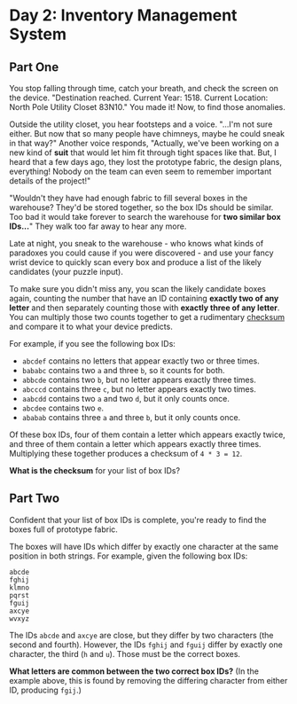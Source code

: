 # Day 2: Inventory Management System

## Part One

You stop falling through time, catch your breath, and check the screen on the device. "Destination reached. Current
Year: 1518. Current Location: North Pole Utility Closet 83N10." You made it! Now, to find those anomalies.

Outside the utility closet, you hear footsteps and a voice. "...I'm not sure either. But now that so many people have
chimneys, maybe he could sneak in that way?" Another voice responds, "Actually, we've been working on a new kind of
**suit** that would let him fit through tight spaces like that. But, I heard that a few days ago, they lost the
prototype fabric, the design plans, everything! Nobody on the team can even seem to remember important details of the
project!"

"Wouldn't they have had enough fabric to fill several boxes in the warehouse? They'd be stored together, so the box IDs
should be similar. Too bad it would take forever to search the warehouse for **two similar box IDs...**" They walk too
far away to hear any more.

Late at night, you sneak to the warehouse - who knows what kinds of paradoxes you could cause if you were discovered -
and use your fancy wrist device to quickly scan every box and produce a list of the likely candidates (your puzzle
input).

To make sure you didn't miss any, you scan the likely candidate boxes again, counting the number that have an ID
containing **exactly two of any letter** and then separately counting those with **exactly three of any letter**. You
can multiply those two counts together to get a rudimentary [checksum](https://en.wikipedia.org/wiki/Checksum) and
compare it to what your device predicts.

For example, if you see the following box IDs:

- `abcdef` contains no letters that appear exactly two or three times.
- `bababc` contains two `a` and three `b`, so it counts for both.
- `abbcde` contains two `b`, but no letter appears exactly three times.
- `abcccd` contains three `c`, but no letter appears exactly two times.
- `aabcdd` contains two `a` and two `d`, but it only counts once.
- `abcdee` contains two `e`.
- `ababab` contains three `a` and three `b`, but it only counts once.

Of these box IDs, four of them contain a letter which appears exactly twice, and three of them contain a letter which
appears exactly three times. Multiplying these together produces a checksum of `4 * 3 = 12`.

**What is the checksum** for your list of box IDs?

## Part Two

Confident that your list of box IDs is complete, you're ready to find the boxes full of prototype fabric.

The boxes will have IDs which differ by exactly one character at the same position in both strings. For example, given
the following box IDs:

```text
abcde
fghij
klmno
pqrst
fguij
axcye
wvxyz
```

The IDs `abcde` and `axcye` are close, but they differ by two characters (the second and fourth). However, the IDs
`fghij` and `fguij` differ by exactly one character, the third (`h` and `u`). Those must be the correct boxes.

**What letters are common between the two correct box IDs?** (In the example above, this is found by removing the
differing character from either ID, producing `fgij`.)
